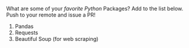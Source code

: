 
What are some of your *favorite Python* Packages?
Add to the list below. Push to your remote and issue a PR!

1. Pandas
2. Requests
3. Beautiful Soup (for web scraping)
